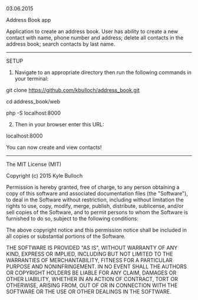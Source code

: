 03.06.2015

Address Book app

Application to create an address book.  User has ability to create a new
contact with name, phone number and address; delete all contacts in the address
book; search contacts by last name.

---------

SETUP

1) Navigate to an appropriate directory then run the following commands in
your terminal:

git clone https://github.com/kbulloch/address_book.git

cd address_book/web

php -S localhost:8000

2) Then in your browser enter this URL:

localhost:8000

You can now create and view contacts!

----------

The MIT License (MIT)

Copyright (c) 2015 Kyle Bulloch

Permission is hereby granted, free of charge, to any person obtaining a copy
of this software and associated documentation files (the "Software"), to deal
in the Software without restriction, including without limitation the rights
to use, copy, modify, merge, publish, distribute, sublicense, and/or sell
copies of the Software, and to permit persons to whom the Software is
furnished to do so, subject to the following conditions:

The above copyright notice and this permission notice shall be included in all
copies or substantial portions of the Software.

THE SOFTWARE IS PROVIDED "AS IS", WITHOUT WARRANTY OF ANY KIND, EXPRESS OR
IMPLIED, INCLUDING BUT NOT LIMITED TO THE WARRANTIES OF MERCHANTABILITY,
FITNESS FOR A PARTICULAR PURPOSE AND NONINFRINGEMENT. IN NO EVENT SHALL THE
AUTHORS OR COPYRIGHT HOLDERS BE LIABLE FOR ANY CLAIM, DAMAGES OR OTHER
LIABILITY, WHETHER IN AN ACTION OF CONTRACT, TORT OR OTHERWISE, ARISING FROM,
OUT OF OR IN CONNECTION WITH THE SOFTWARE OR THE USE OR OTHER DEALINGS IN THE
SOFTWARE.
